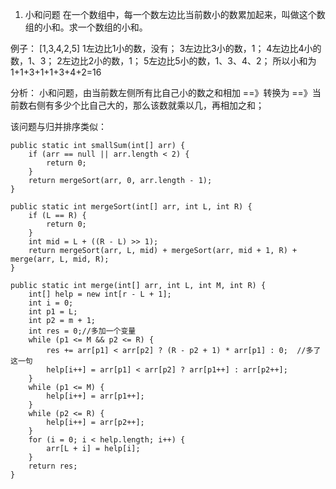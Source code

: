 1. 小和问题
在一个数组中，每一个数左边比当前数小的数累加起来，叫做这个数组的小和。求一个数组的小和。

例子：
[1,3,4,2,5]
1左边比1小的数，没有；
3左边比3小的数，1；
4左边比4小的数，1、3；
2左边比2小的数，1；
5左边比5小的数，1、3、4、2；
所以小和为1+1+3+1+1+3+4+2=16

分析：
小和问题，由当前数左侧所有比自己小的数之和相加 ==》转换为 ==》当前数右侧有多少个比自己大的，那么该数就乘以几，再相加之和；

该问题与归并排序类似：

    public static int smallSum(int[] arr) {
        if (arr == null || arr.length < 2) {
            return 0;
        }
        return mergeSort(arr, 0, arr.length - 1);
    }

    public static int mergeSort(int[] arr, int L, int R) {
        if (L == R) {
            return 0;
        }
        int mid = L + ((R - L) >> 1);
        return mergeSort(arr, L, mid) + mergeSort(arr, mid + 1, R) + merge(arr, L, mid, R);
    }

    public static int merge(int[] arr, int L, int M, int R) {
        int[] help = new int[r - L + 1];
        int i = 0;
        int p1 = L;
        int p2 = m + 1;
        int res = 0;//多加一个变量
        while (p1 <= M && p2 <= R) {
            res += arr[p1] < arr[p2] ? (R - p2 + 1) * arr[p1] : 0;  //多了这一句
            help[i++] = arr[p1] < arr[p2] ? arr[p1++] : arr[p2++];
        }
        while (p1 <= M) {
            help[i++] = arr[p1++];
        }
        while (p2 <= R) {
            help[i++] = arr[p2++];
        }
        for (i = 0; i < help.length; i++) {
            arr[L + i] = help[i];
        }
        return res;
    }
